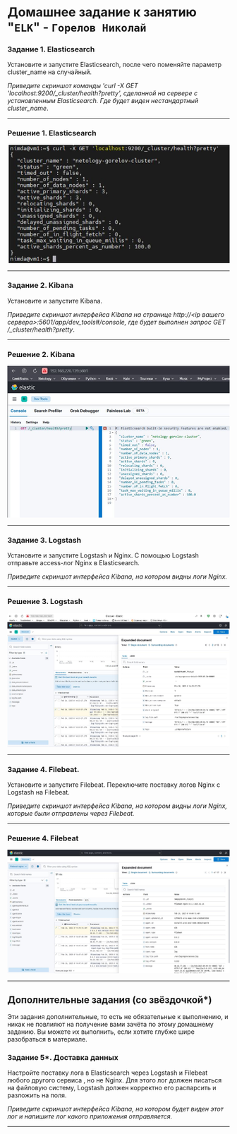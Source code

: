 # Домашнее задание к занятию "`ELK`" - `Горелов Николай`


### Задание 1. Elasticsearch 

Установите и запустите Elasticsearch, после чего поменяйте параметр cluster_name на случайный. 

*Приведите скриншот команды 'curl -X GET 'localhost:9200/_cluster/health?pretty', сделанной на сервере с установленным Elasticsearch. Где будет виден нестандартный cluster_name*.

---

### Решение 1. Elasticsearch 

![](img/11.1.JPG)

---

### Задание 2. Kibana

Установите и запустите Kibana.

*Приведите скриншот интерфейса Kibana на странице http://<ip вашего сервера>:5601/app/dev_tools#/console, где будет выполнен запрос GET /_cluster/health?pretty*.

---

### Решение 2. Kibana

![](img/11.2.JPG)

---

### Задание 3. Logstash

Установите и запустите Logstash и Nginx. С помощью Logstash отправьте access-лог Nginx в Elasticsearch. 

*Приведите скриншот интерфейса Kibana, на котором видны логи Nginx.*

---

### Решение 3. Logstash

![](img/11.3.1.JPG)

---

### Задание 4. Filebeat. 

Установите и запустите Filebeat. Переключите поставку логов Nginx с Logstash на Filebeat. 

*Приведите скриншот интерфейса Kibana, на котором видны логи Nginx, которые были отправлены через Filebeat.*

---

### Решение 4. Filebeat

![](img/11.4.1.JPG)

---

## Дополнительные задания (со звёздочкой*)
Эти задания дополнительные, то есть не обязательные к выполнению, и никак не повлияют на получение вами зачёта по этому домашнему заданию. Вы можете их выполнить, если хотите глубже шире разобраться в материале.

### Задание 5*. Доставка данных 

Настройте поставку лога в Elasticsearch через Logstash и Filebeat любого другого сервиса , но не Nginx. 
Для этого лог должен писаться на файловую систему, Logstash должен корректно его распарсить и разложить на поля. 

*Приведите скриншот интерфейса Kibana, на котором будет виден этот лог и напишите лог какого приложения отправляется.*

---